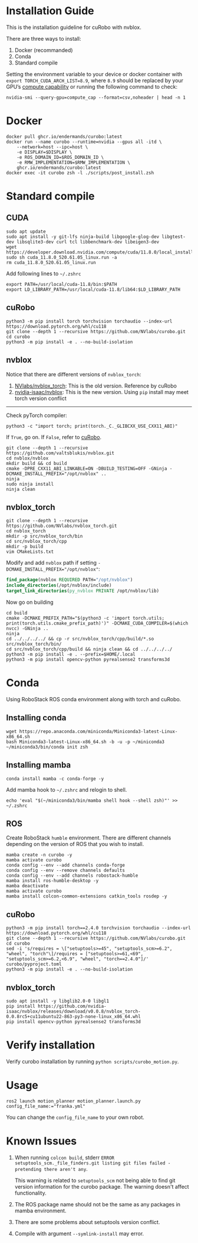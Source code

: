 # Installation Guide

This is the installation guideline for cuRobo with nvblox.

There are three ways to install:
1. Docker (recommanded)
2. Conda
3. Standard compile

Setting the environment variable to your device or docker container with `export TORCH_CUDA_ARCH_LIST=8.9`, where `8.9` should be replaced by your GPU’s [compute capability](https://developer.nvidia.com/cuda-gpus#collapseOne) or running the following command to check:
``` shell
nvidia-smi --query-gpu=compute_cap --format=csv,noheader | head -n 1
```

# Docker 
``` shell
docker pull ghcr.io/endermands/curobo:latest
docker run --name curobo --runtime=nvidia --gpus all -itd \
    --network=host --ipc=host \
    -e DISPLAY=$DISPLAY \
    -e ROS_DOMAIN_ID=$ROS_DOMAIN_ID \
    -e RMW_IMPLEMENTATION=$RMW_IMPLEMENTATION \
    ghcr.io/endermands/curobo:latest
docker exec -it curobo zsh -l ./scripts/post_install.zsh
```

# Standard compile
## CUDA

``` shell
sudo apt update
sudo apt install -y git-lfs ninja-build libgoogle-glog-dev libgtest-dev libsqlite3-dev curl tcl libbenchmark-dev libeigen3-dev
wget https://developer.download.nvidia.com/compute/cuda/11.8.0/local_installers/cuda_11.8.0_520.61.05_linux.run
sudo sh cuda_11.8.0_520.61.05_linux.run -a
rm cuda_11.8.0_520.61.05_linux.run
```

Add following lines to `~/.zshrc`
``` shell
export PATH=/usr/local/cuda-11.8/bin:$PATH
export LD_LIBRARY_PATH=/usr/local/cuda-11.8/lib64:$LD_LIBRARY_PATH
```

## cuRobo

``` shell
python3 -m pip install torch torchvision torchaudio --index-url https://download.pytorch.org/whl/cu118
git clone --depth 1 --recursive https://github.com/NVlabs/curobo.git
cd curobo
python3 -m pip install -e . --no-build-isolation
```

## nvblox

Notice that there are different versions of `nvblox_torch`:
1. [NVlabs/nvblox_torch](https://github.com/NVlabs/nvblox_torch.git): This is the old version. Reference by cuRobo
2. [nvidia-isaac/nvblox](https://github.com/nvidia-isaac/nvblox): This is the new version. Using `pip` install may meet torch version conflict

---

Check pyTorch compiler:
``` shell
python3 -c "import torch; print(torch._C._GLIBCXX_USE_CXX11_ABI)"
```
If `True`, go on. If `False`, refer to [cuRobo](https://curobo.org/get_started/1_install_instructions.html#installing-nvblox-for-precxx11-abi-and-isaac-sim).

``` shell
git clone --depth 1 --recursive https://github.com/valtsblukis/nvblox.git
cd nvblox/nvblox
mkdir build && cd build
cmake -DPRE_CXX11_ABI_LINKABLE=ON -DBUILD_TESTING=OFF -GNinja -DCMAKE_INSTALL_PREFIX="/opt/nvblox" ..
ninja
sudo ninja install
ninja clean
```

## nvblox_torch

``` shell
git clone --depth 1 --recursive https://github.com/NVlabs/nvblox_torch.git
cd nvblox_torch
mkdir -p src/nvblox_torch/bin
cd src/nvblox_torch/cpp
mkdir -p build
vim CMakeLists.txt
```

Modify and add `nvblox` path if setting `-DCMAKE_INSTALL_PREFIX="/opt/nvblox"`:
``` cmake
find_package(nvblox REQUIRED PATH="/opt/nvblox")
include_directories(/opt/nvblox/include)
target_link_directories(py_nvblox PRIVATE /opt/nvblox/lib)
```

Now go on building
``` shell
cd build
cmake -DCMAKE_PREFIX_PATH="$(python3 -c 'import torch.utils; print(torch.utils.cmake_prefix_path)')" -DCMAKE_CUDA_COMPILER=$(which nvcc) -GNinja ..
ninja
cd ../../../../ && cp -r src/nvblox_torch/cpp/build/*.so src/nvblox_torch/bin/
cd src/nvblox_torch/cpp/build && ninja clean && cd ../../../../
python3 -m pip install -e . --prefix=$HOME/.local
python3 -m pip install opencv-python pyrealsense2 transforms3d
```

# Conda

Using RoboStack ROS conda environment along with torch and cuRobo.

## Installing conda

``` shell
wget https://repo.anaconda.com/miniconda/Miniconda3-latest-Linux-x86_64.sh
bash Miniconda3-latest-Linux-x86_64.sh -b -u -p ~/miniconda3
~/miniconda3/bin/conda init zsh
```

## Installing mamba

``` shell
conda install mamba -c conda-forge -y
```

Add mamba hook to `~/.zshrc` and relogin to shell.
``` shell
echo 'eval "$(~/miniconda3/bin/mamba shell hook --shell zsh)"' >> ~/.zshrc
```

## ROS
Create RoboStack `humble` environment. There are different channels depending on the version of ROS that you wish to install.

``` shell
mamba create -n curobo -y 
mamba activate curobo
conda config --env --add channels conda-forge
conda config --env --remove channels defaults
conda config --env --add channels robostack-humble
mamba install ros-humble-desktop -y
mamba deactivate
mamba activate curobo
mamba install colcon-common-extensions catkin_tools rosdep -y
```

## cuRobo

``` shell
python3 -m pip install torch==2.4.0 torchvision torchaudio --index-url https://download.pytorch.org/whl/cu118
git clone --depth 1 --recursive https://github.com/NVlabs/curobo.git
cd curobo
sed -i 's/requires = \["setuptools>=45", "setuptools_scm>=6.2", "wheel", "torch"\]/requires = ["setuptools>=61,<69", "setuptools_scm>=6.2,<6.9", "wheel", "torch==2.4.0"]/' curobo/pyproject.toml
python3 -m pip install -e . --no-build-isolation
```

## nvblox_torch
``` shell
sudo apt install -y libglib2.0-0 libgl1
pip install https://github.com/nvidia-isaac/nvblox/releases/download/v0.0.8/nvblox_torch-0.0.8rc5+cu11ubuntu22-863-py3-none-linux_x86_64.whl
pip install opencv-python pyrealsense2 transforms3d
```

# Verify installation

Verify curobo installation by running `python scripts/curobo_motion.py`.

# Usage
``` shell
ros2 launch motion_planner motion_planner.launch.py config_file_name:="franka.yml"
```
You can change the `config_file_name` to your own robot.

# Known Issues

1. When running `colcon build`, stderr `ERROR setuptools_scm._file_finders.git listing git files failed - pretending there aren't any`.
    
    This warning is related to `setuptools_scm` not being able to find git version information for the curobo package. The warning doesn't affect functionality.

2. The ROS package name should not be the same as any packages in mamba environment.

3. There are some problems about setuptools version conflict.

4. Compile with argument `--symlink-install` may error.
